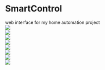# SmartControl
web interface for my home automation project<br>
<img src=https://user-images.githubusercontent.com/26147769/183503441-5da8a808-bf83-4add-9910-46cd14a7f39e.png><br />
<img src=https://user-images.githubusercontent.com/26147769/183503557-2d078b8b-3387-4c55-aaf1-16534c984ca1.png><br />
<img src=https://user-images.githubusercontent.com/26147769/183503571-8de5b802-e187-47c2-ae23-b21cd817b516.png><br />
<img src=https://user-images.githubusercontent.com/26147769/183503580-54221051-ef27-440f-b71c-41021939d674.png><br />
<img src=https://user-images.githubusercontent.com/26147769/183503591-53e28691-70f4-4a85-a667-01c7d85bcd52.png><br />
<img src=https://user-images.githubusercontent.com/26147769/183503602-a92478f4-5a2d-4136-aadb-c8285023b236.png><br />
<img src=https://user-images.githubusercontent.com/26147769/183503629-90739d43-449c-4731-8787-4f1c479d3c73.png><br />
<img src=https://user-images.githubusercontent.com/26147769/183503644-8eb12ef9-7a13-4744-ad0d-9e0421c1c0c2.png><br />
